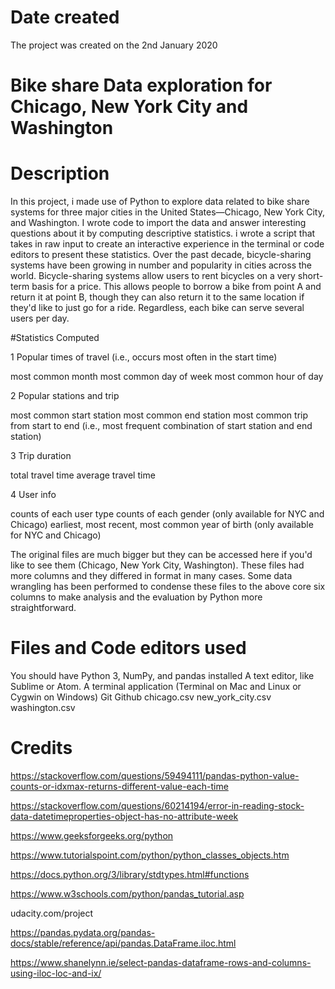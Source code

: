 # Date created

The project was created on the 2nd January 2020

# Bike share Data exploration for Chicago, New York City and Washington


# Description

In this project, i made use of Python to explore data related to bike share systems for three major cities in the United States—Chicago, New York City, and Washington. I wrote code to import the data and answer interesting questions about it by computing descriptive statistics. i wrote a script that takes in raw input to create an interactive experience in the terminal or code editors to present these statistics.
Over the past decade, bicycle-sharing systems have been growing in number and popularity in cities across the world. Bicycle-sharing systems allow users to rent bicycles on a very short-term basis for a price. This allows people to borrow a bike from point A and return it at point B, though they can also return it to the same location if they'd like to just go for a ride. Regardless, each bike can serve several users per day.

#Statistics Computed

1 Popular times of travel (i.e., occurs most often in the start time)

most common month
most common day of week
most common hour of day

2 Popular stations and trip

most common start station
most common end station
most common trip from start to end (i.e., most frequent combination of start station and end station)

3 Trip duration

total travel time
average travel time

4 User info

counts of each user type
counts of each gender (only available for NYC and Chicago)
earliest, most recent, most common year of birth (only available for NYC and Chicago)


The original files are much bigger but they can be accessed here if you'd like to see them (Chicago, New York City, Washington). These files had more columns and they differed in format in many cases. Some data wrangling has been performed to condense these files to the above core six columns to make analysis and the evaluation by Python more straightforward.

# Files and Code editors used

You should have Python 3, NumPy, and pandas installed
A text editor, like Sublime or Atom.
A terminal application (Terminal on Mac and Linux or Cygwin on Windows)
Git
Github
chicago.csv
new_york_city.csv
washington.csv


# Credits

https://stackoverflow.com/questions/59494111/pandas-python-value-counts-or-idxmax-returns-different-value-each-time

https://stackoverflow.com/questions/60214194/error-in-reading-stock-data-datetimeproperties-object-has-no-attribute-week

https://www.geeksforgeeks.org/python

https://www.tutorialspoint.com/python/python_classes_objects.htm

https://docs.python.org/3/library/stdtypes.html#functions

https://www.w3schools.com/python/pandas_tutorial.asp

udacity.com/project

https://pandas.pydata.org/pandas-docs/stable/reference/api/pandas.DataFrame.iloc.html

https://www.shanelynn.ie/select-pandas-dataframe-rows-and-columns-using-iloc-loc-and-ix/
